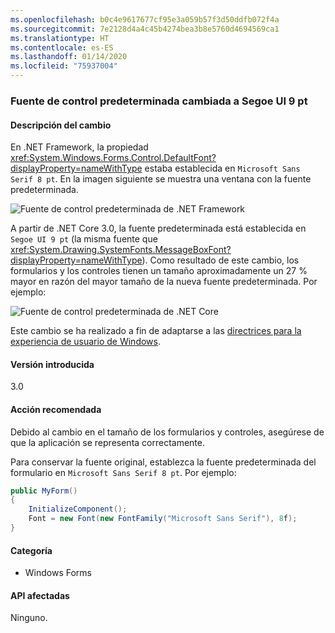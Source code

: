 ```yaml
---
ms.openlocfilehash: b0c4e9617677cf95e3a059b57f3d50ddfb072f4a
ms.sourcegitcommit: 7e2128d4a4c45b4274bea3b8e5760d4694569ca1
ms.translationtype: HT
ms.contentlocale: es-ES
ms.lasthandoff: 01/14/2020
ms.locfileid: "75937004"
---
```

### <a name="default-control-font-changed-to-segoe-ui-9-pt"></a>Fuente de control predeterminada cambiada a Segoe UI 9 pt

#### <a name="change-description"></a>Descripción del cambio

En .NET Framework, la propiedad <xref:System.Windows.Forms.Control.DefaultFont?displayProperty=nameWithType> estaba establecida en `Microsoft Sans Serif 8 pt`. En la imagen siguiente se muestra una ventana con la fuente predeterminada.

![Fuente de control predeterminada de .NET Framework](~/docs/images/core-changes/windowsforms/control-defaultfont-changed/defaultfont-framework.png)

A partir de .NET Core 3.0, la fuente predeterminada está establecida en `Segoe UI 9 pt` (la misma fuente que <xref:System.Drawing.SystemFonts.MessageBoxFont?displayProperty=nameWithType>). Como resultado de este cambio, los formularios y los controles tienen un tamaño aproximadamente un 27 % mayor en razón del mayor tamaño de la nueva fuente predeterminada. Por ejemplo:

![Fuente de control predeterminada de .NET Core](~/docs/images/core-changes/windowsforms/control-defaultfont-changed/defaultfont-core.png)

Este cambio se ha realizado a fin de adaptarse a las [directrices para la experiencia de usuario de Windows](/windows/win32/uxguide/vis-fonts#fonts-and-colors).

#### <a name="version-introduced"></a>Versión introducida

3.0

#### <a name="recommended-action"></a>Acción recomendada

Debido al cambio en el tamaño de los formularios y controles, asegúrese de que la aplicación se representa correctamente.

Para conservar la fuente original, establezca la fuente predeterminada del formulario en `Microsoft Sans Serif 8 pt`. Por ejemplo:

```csharp
public MyForm()
{
    InitializeComponent();
    Font = new Font(new FontFamily("Microsoft Sans Serif"), 8f);
}
```

#### <a name="category"></a>Categoría

- Windows Forms

#### <a name="affected-apis"></a>API afectadas

Ninguno.

<!--

### Affected APIs

- Not detectable via API analysis

-->
